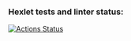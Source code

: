 ### Hexlet tests and linter status:
[![Actions Status](https://github.com/inasekin/frontend-project-44/workflows/hexlet-check/badge.svg)](https://github.com/inasekin/frontend-project-44/actions)